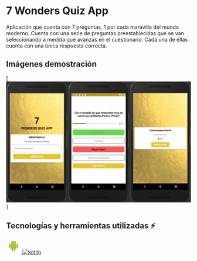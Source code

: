 # 7 Wonders Quiz App

Aplicación que cuenta con 7 preguntas, 1 por cada maravilla del mundo moderno. Cuenta con una serie de preguntas preestablecidas que se van seleccionando a medida que avanzas en el cuestionario. Cada una de ellas cuenta con una única respuesta correcta. 

## Imágenes demostración

[![Alt text](https://github.com/DavidMateosSanchez/7WondersQuizApp/blob/d3a645775bc50177f36a396f08c768784e04d8ba/fotosJuntas.png)]

## Tecnologías y herramientas utilizadas ⚡

<p align="left"> <a href="https://developer.android.com" target="_blank" rel="noreferrer"> <img src="https://raw.githubusercontent.com/devicons/devicon/master/icons/android/android-original-wordmark.svg" alt="android" width="40" height="40"/> </a> <a href="https://kotlinlang.org" target="_blank" rel="noreferrer"> <img src="https://www.vectorlogo.zone/logos/kotlinlang/kotlinlang-icon.svg" alt="kotlin" width="40" height="40"/> </a> </p>
